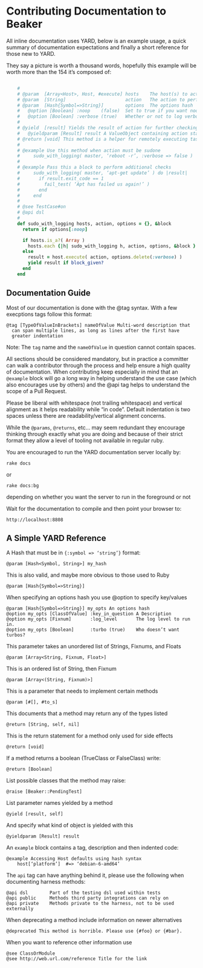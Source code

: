 
# Contributing Documentation to Beaker


All inline documentation uses YARD, below is an example usage, a quick
summary of documentation expectations and finally a short reference
for those new to YARD.

They say a picture is worth a thousand words, hopefully this example will
be worth more than the 154 it’s composed of:
```ruby

    #
    # @param  [Array<Host>, Host, #execute] hosts    The host(s) to act on
    # @param  [String]                      action   The action to perform
    # @param  [Hash{Symbol=>String}]        options  The options hash
    #   @option [Boolean] :noop    (false)  Set to true if you want noop mode
    #   @option [Boolean] :verbose (true)   Whether or not to log verbosely
    #
    # @yield  [result] Yields the result of action for further checking
    #   @yieldparam [Result] result A ValueObject containing action stats
    # @return [void] This method is a helper for remotely executing tasks
    #
    # @example Use this method when action must be sudone
    #     sudo_with_logging( master, ‘reboot -r’, :verbose => false )
    #
    # @example Pass this a block to perform additional checks
    #     sudo_with_logging( master, ‘apt-get update’ ) do |result|
    #       if result.exit_code == 1
    #         fail_test( ‘Apt has failed us again!’ )
    #       end
    #     end
    #
    # @see TestCase#on
    # @api dsl
    #
    def sudo_with_logging hosts, action, options = {}, &block
      return if options[:noop]

      if hosts.is_a?( Array )
        hosts.each {|h| sudo_with_logging h, action, options, &block }
      else
        result = host.execute( action, options.delete(:verbose) )
        yield result if block_given?
      end
    end

```

## Documentation Guide

Most of our documentation is done with the @tag syntax. With a few
execptions tags follow this format:

    @tag [TypeOfValueInBrackets] nameOfValue Multi-word description that
      can span multiple lines, as long as lines after the first have
      greater indentation

Note: The `tag` name and the `nameOfValue` in question cannot contain spaces.

All sections should be considered mandatory, but in practice a committer
can walk a contributor through the process and help ensure a high quality
of documentation.  When contributing keep especially in mind that an
`@example` block will go a long way in helping understand the use case
(which also encourages use by others) and the @api tag helps to understand
the scope of a Pull Request.

Please be liberal with whitespace (not trailing whitespace) and vertical
alignment as it helps readability while “in code”. Default indentation
is two spaces unless there are readability/vertical alignment concerns.

While the `@params`, `@returns`, etc... may seem redundant they encourage
thinking through exactly what you are doing and because of their strict
format they allow a level of tooling not available in regular ruby.

You are encouraged to run the YARD documentation server locally by:

    rake docs

or

    rake docs:bg

depending on whether you want the server to run in the foreground or not

Wait for the documentation to compile and then point your browser to:

    http://localhost:8808



## A Simple YARD Reference

A Hash that must be in `{:symbol => ‘string’}` format:

    @param [Hash<Symbol, String>] my_hash

This is also valid, and maybe more obvious to those used to Ruby

    @param [Hash{Symbol=>String}]

When specifying an options hash you use @option to specify key/values

    @param [Hash{Symbol=>String}] my_opts An options hash
    @option my_opts [ClassOfValue] :key_in_question A Description
    @option my_opts [Fixnum]       :log_level       The log level to run in.
    @option my_opts [Boolean]      :turbo (true)    Who doesn’t want turbos?

This parameter takes an unordered list of Strings, Fixnums, and Floats

    @param [Array<String, Fixnum, Float>]

This is an ordered list of String, then Fixnum

    @param [Array<(String, Fixnum)>]

This is a parameter that needs to implement certain methods

    @param [#[], #to_s]

This documents that a method may return any of the types listed

    @return [String, self, nil]

This is the return statement for a method only used for side effects

    @return [void]

If a method returns a boolean (TrueClass or FalseClass) write:

    @return [Boolean]

List possible classes that the method may raise:

    @raise [Beaker::PendingTest]

List parameter names yielded by a method

    @yield [result, self]

And specify what kind of object is yielded with this

    @yieldparam [Result] result

An `example` block contains a tag, description and then indented code:

    @example Accessing Host defaults using hash syntax
        host[‘platform’]  #=> ‘debian-6-amd64’

The `api` tag can have anything behind it, please use the following
when documenting harness methods:

    @api dsl        Part of the testing dsl used within tests
    @api public     Methods third party integrations can rely on
    @api private    Methods private to the harness, not to be used externally

When deprecating a method include information on newer alternatives

    @deprecated This method is horrible. Please use {#foo} or {#bar}.

When you want to reference other information use

    @see ClassOrModule
    @see http://web.url.com/reference Title for the link

